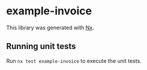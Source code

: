 # example-invoice

This library was generated with [Nx](https://nx.dev).

## Running unit tests

Run `nx test example-invoice` to execute the unit tests.
